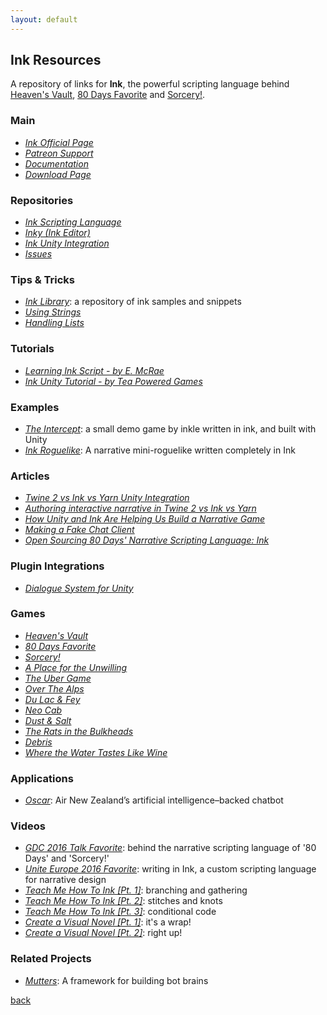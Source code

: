 ```yaml
---
layout: default
---
```


## Ink Resources

A repository of links for **Ink**, the powerful scripting language behind [Heaven's Vault](https://www.inklestudios.com/heavensvault/), [80 Days Favorite](https://www.inklestudios.com/80days/) and [Sorcery!](https://www.inklestudios.com/sorcery/).

### Main

* _[Ink Official Page](https://www.inklestudios.com/ink/)_
* _[Patreon Support](https://www.patreon.com/inkle)_
* _[Documentation](https://github.com/inkle/ink/blob/master/Documentation/WritingWithInk.md)_
* _[Download Page](https://github.com/inkle/inky/releases)_

### Repositories

* _[Ink Scripting Language](https://github.com/inkle/ink)_
* _[Inky (Ink Editor)](https://github.com/inkle/inky)_
* _[Ink Unity Integration](https://github.com/inkle/ink-unity-integration)_
* _[Issues](https://github.com/inkle/ink/issues)_

### Tips & Tricks

* _[Ink Library](https://github.com/inkle/ink-library)_: a repository of ink samples and snippets
* _[Using Strings](https://www.patreon.com/posts/tips-and-tricks-18636280)_
* _[Handling Lists](https://www.patreon.com/posts/tips-and-tricks-18636537)_

### Tutorials

* _[Learning Ink Script - by E. McRae](https://www.edmcrae.com/article/learning-ink-script-tutorial-one)_
* _[Ink Unity Tutorial - by Tea Powered Games](https://twitter.com/teapoweredteam/status/969622144006180864)_

### Examples

* _[The Intercept](https://github.com/inkle/the-intercept)_: a small demo game by inkle written in ink, and built with Unity
* _[Ink Roguelike](https://github.com/nbush/ink_roguelike)_: A narrative mini-roguelike written completely in Ink

### Articles

* _[Twine 2 vs Ink vs Yarn Unity Integration](https://medium.com/@haikus_by_KN/twine-2-vs-ink-a-quick-and-dirty-unity-integration-comparison-99fe1e4549d)_
* _[Authoring interactive narrative in Twine 2 vs Ink vs Yarn](https://medium.com/@haikus_by_KN/authoring-interactive-narrative-in-twine-2-vs-ink-a-quick-and-dirty-comparison-using-examples-e695eb4dfc3e)_
* _[How Unity and Ink Are Helping Us Build a Narrative Game](https://connect.unity.com/p/articles-how-unity-and-ink-are-helping-us-build-a-narrative-game)_
* _[Making a Fake Chat Client](https://www.victoriasmith.co.nz/ink-unity-making-a-fake-chat-client/)_
* _[Open Sourcing 80 Days' Narrative Scripting Language: Ink](https://www.gamasutra.com/blogs/JosephHumfrey/20160330/268974/Open_sourcing_80_Days_narrative_scripting_language_ink.php)_

### Plugin Integrations

* _[Dialogue System for Unity](http://www.pixelcrushers.com/dialogue_system/manual/html/ink.html)_

### Games

* _[Heaven's Vault](https://www.inklestudios.com/heavensvault/)_
* _[80 Days Favorite](https://www.inklestudios.com/80days/)_
* _[Sorcery!](https://www.inklestudios.com/sorcery/)_
* _[A Place for the Unwilling](http://www.alpixelgames.com/a-place-for-the-unwilling/)_
* _[The Uber Game](https://ig.ft.com/uber-game/)_
* _[Over The Alps](https://overthealpsgame.com/)_
* _[Du Lac & Fey](https://www.salixgames.com/)_
* _[Neo Cab](https://neocabgame.com/)_
* _[Dust & Salt](https://www.primegames.bg/en/dust-and-salt)_
* _[The Rats in the Bulkheads](https://brunodias.itch.io/rats)_
* _[Debris](http://debristhegame.com/)_
* _[Where the Water Tastes Like Wine](https://www.wherethewatertasteslikewine.com/)_

### Applications

* _[Oscar](https://www.airnewzealand.co.nz/press-release-2017-oscar-airnz-chatbot)_: Air New Zealand’s artificial intelligence–backed chatbot

### Videos

* _[GDC 2016 Talk Favorite](https://www.youtube.com/watch?v=KYBf6Ko1I2k)_: behind the narrative scripting language of '80 Days' and 'Sorcery!'
* _[Unite Europe 2016 Favorite](https://www.youtube.com/watch?v=b2MWQuZ9dUc)_: writing in Ink, a custom scripting language for narrative design
* _[Teach Me How To Ink [Pt. 1]](https://www.youtube.com/watch?v=iY9PrNQik_I)_: branching and gathering
* _[Teach Me How To Ink [Pt. 2]](https://www.youtube.com/watch?v=GFLw4owtdkQ)_: stitches and knots
* _[Teach Me How To Ink [Pt. 3]](https://www.youtube.com/watch?v=_vaxenealJk)_: conditional code
* _[Create a Visual Novel [Pt. 1]](https://www.youtube.com/watch?v=v5sU1Aidzwo)_: it's a wrap!
* _[Create a Visual Novel [Pt. 2]](https://www.youtube.com/watch?v=lYDhEs1pa7o)_: right up!

### Related Projects

* _[Mutters](https://github.com/rabidgremlin/Mutters)_: A framework for building bot brains

[back](../)
